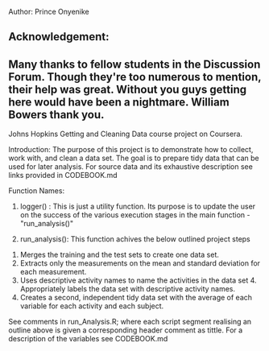 Author: Prince Onyenike

Acknowledgement:
--------------------------------------------------------------
Many thanks to fellow students in the Discussion Forum.
Though they're too numerous to mention, their help was great.
Without you guys getting here would have been a nightmare. 
William Bowers thank you.
--------------------------------------------------------------

Johns Hopkins Getting and Cleaning Data course project on Coursera.

Introduction:
The purpose of this project is to demonstrate how to collect, work with, and clean a data set. 
The goal is to prepare tidy data that can be used for later analysis.
For source data and its exhaustive description see links provided in CODEBOOK.md


Function Names:
1) logger() : This is just a utility function. Its purpose is to update the user on the success of 
the various execution stages in the main function - "run_analysis()"

2) run_analysis(): This function achives the below outlined project steps
 
  1. Merges the training and the test sets to create one data set.
  2. Extracts only the measurements on the mean and standard deviation for each measurement. 
  3. Uses descriptive activity names to name the activities in the data set 4. Appropriately labels the data set with descriptive activity names. 
  5. Creates a second, independent tidy data set with the average of each variable for each activity and each subject.

See comments in run_Analysis.R; where each script segment realising an outline above is given a corresponding header comment as tittle.
For a description of the variables see CODEBOOK.md 
